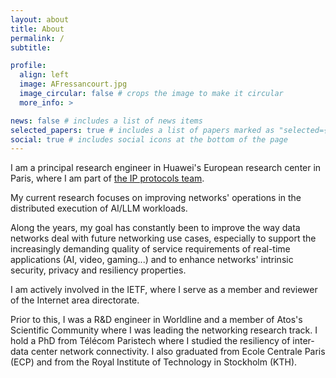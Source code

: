 ```yaml
---
layout: about
title: About
permalink: /
subtitle: 

profile:
  align: left
  image: AFressancourt.jpg
  image_circular: false # crops the image to make it circular
  more_info: >

news: false # includes a list of news items
selected_papers: true # includes a list of papers marked as "selected={true}"
social: true # includes social icons at the bottom of the page
---
```


I am a principal research engineer in Huawei's European research center in Paris, where I am part of [the IP protocols team](https://ip-protocols.github.io). 

My current research focuses on improving networks' operations in the distributed execution of AI/LLM workloads. 

Along the years, my goal has constantly been to improve the way data networks deal with future networking use cases, especially to support the increasingly demanding quality of service requirements of real-time applications (AI, video, gaming...) and to enhance networks' intrinsic security, privacy and resiliency properties. 

I am actively involved in the IETF, where I serve as a member and reviewer of the Internet area directorate.

Prior to this, I was a R&D engineer in Worldline and a member of Atos's Scientific Community where I was leading the networking research track. I hold a PhD from Télécom Paristech where I studied the resiliency of inter-data center network connectivity. I also graduated from Ecole Centrale Paris (ECP) and from the Royal Institute of Technology in Stockholm (KTH).
